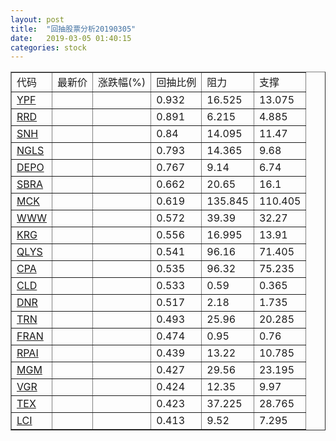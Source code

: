 ```yaml
---
layout: post
title:  "回抽股票分析20190305"
date:   2019-03-05 01:40:15
categories: stock
---
```

<script type="text/javascript">
var stockList = []
stockList.push('gb_ypf');
stockList.push('gb_rrd');
stockList.push('gb_snh');
stockList.push('gb_ngls');
stockList.push('gb_depo');
stockList.push('gb_sbra');
stockList.push('gb_mck');
stockList.push('gb_www');
stockList.push('gb_krg');
stockList.push('gb_qlys');
stockList.push('gb_cpa');
stockList.push('gb_cld');
stockList.push('gb_dnr');
stockList.push('gb_trn');
stockList.push('gb_fran');
stockList.push('gb_rpai');
stockList.push('gb_mgm');
stockList.push('gb_vgr');
stockList.push('gb_tex');
stockList.push('gb_lci');
</script>
<table border="1">
 <tr>
 <td>代码</td>
 <td>最新价</td>
 <td>涨跌幅(%)</td>
 <td>回抽比例</td>
 <td>阻力</td>
 <td>支撑</td>
</tr>
  <tr id="ypf">
  <td><a href="http://stock.finance.sina.com.cn/usstock/quotes/YPF.html" target="_blank">YPF</a></td><td></td><td></td><td>0.932</td><td>16.525</td><td>13.075</td></tr>
  <tr id="rrd">
  <td><a href="http://stock.finance.sina.com.cn/usstock/quotes/RRD.html" target="_blank">RRD</a></td><td></td><td></td><td>0.891</td><td>6.215</td><td>4.885</td></tr>
  <tr id="snh">
  <td><a href="http://stock.finance.sina.com.cn/usstock/quotes/SNH.html" target="_blank">SNH</a></td><td></td><td></td><td>0.84</td><td>14.095</td><td>11.47</td></tr>
  <tr id="ngls">
  <td><a href="http://stock.finance.sina.com.cn/usstock/quotes/NGLS.html" target="_blank">NGLS</a></td><td></td><td></td><td>0.793</td><td>14.365</td><td>9.68</td></tr>
  <tr id="depo">
  <td><a href="http://stock.finance.sina.com.cn/usstock/quotes/DEPO.html" target="_blank">DEPO</a></td><td></td><td></td><td>0.767</td><td>9.14</td><td>6.74</td></tr>
  <tr id="sbra">
  <td><a href="http://stock.finance.sina.com.cn/usstock/quotes/SBRA.html" target="_blank">SBRA</a></td><td></td><td></td><td>0.662</td><td>20.65</td><td>16.1</td></tr>
  <tr id="mck">
  <td><a href="http://stock.finance.sina.com.cn/usstock/quotes/MCK.html" target="_blank">MCK</a></td><td></td><td></td><td>0.619</td><td>135.845</td><td>110.405</td></tr>
  <tr id="www">
  <td><a href="http://stock.finance.sina.com.cn/usstock/quotes/WWW.html" target="_blank">WWW</a></td><td></td><td></td><td>0.572</td><td>39.39</td><td>32.27</td></tr>
  <tr id="krg">
  <td><a href="http://stock.finance.sina.com.cn/usstock/quotes/KRG.html" target="_blank">KRG</a></td><td></td><td></td><td>0.556</td><td>16.995</td><td>13.91</td></tr>
  <tr id="qlys">
  <td><a href="http://stock.finance.sina.com.cn/usstock/quotes/QLYS.html" target="_blank">QLYS</a></td><td></td><td></td><td>0.541</td><td>96.16</td><td>71.405</td></tr>
  <tr id="cpa">
  <td><a href="http://stock.finance.sina.com.cn/usstock/quotes/CPA.html" target="_blank">CPA</a></td><td></td><td></td><td>0.535</td><td>96.32</td><td>75.235</td></tr>
  <tr id="cld">
  <td><a href="http://stock.finance.sina.com.cn/usstock/quotes/CLD.html" target="_blank">CLD</a></td><td></td><td></td><td>0.533</td><td>0.59</td><td>0.365</td></tr>
  <tr id="dnr">
  <td><a href="http://stock.finance.sina.com.cn/usstock/quotes/DNR.html" target="_blank">DNR</a></td><td></td><td></td><td>0.517</td><td>2.18</td><td>1.735</td></tr>
  <tr id="trn">
  <td><a href="http://stock.finance.sina.com.cn/usstock/quotes/TRN.html" target="_blank">TRN</a></td><td></td><td></td><td>0.493</td><td>25.96</td><td>20.285</td></tr>
  <tr id="fran">
  <td><a href="http://stock.finance.sina.com.cn/usstock/quotes/FRAN.html" target="_blank">FRAN</a></td><td></td><td></td><td>0.474</td><td>0.95</td><td>0.76</td></tr>
  <tr id="rpai">
  <td><a href="http://stock.finance.sina.com.cn/usstock/quotes/RPAI.html" target="_blank">RPAI</a></td><td></td><td></td><td>0.439</td><td>13.22</td><td>10.785</td></tr>
  <tr id="mgm">
  <td><a href="http://stock.finance.sina.com.cn/usstock/quotes/MGM.html" target="_blank">MGM</a></td><td></td><td></td><td>0.427</td><td>29.56</td><td>23.195</td></tr>
  <tr id="vgr">
  <td><a href="http://stock.finance.sina.com.cn/usstock/quotes/VGR.html" target="_blank">VGR</a></td><td></td><td></td><td>0.424</td><td>12.35</td><td>9.97</td></tr>
  <tr id="tex">
  <td><a href="http://stock.finance.sina.com.cn/usstock/quotes/TEX.html" target="_blank">TEX</a></td><td></td><td></td><td>0.423</td><td>37.225</td><td>28.765</td></tr>
  <tr id="lci">
  <td><a href="http://stock.finance.sina.com.cn/usstock/quotes/LCI.html" target="_blank">LCI</a></td><td></td><td></td><td>0.413</td><td>9.52</td><td>7.295</td></tr>
</table>
